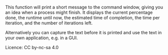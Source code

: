 This function will print a short message to the command window, giving you an idea when a process might finish. It displays the current percentage done, the runtime until now, the estimated time of completion, the time per iteration, and the number of iterations left.

Alternatively you can capture the text before it is printed and use the text in your own application, e.g. in a GUI.

Licence: CC by-nc-sa 4.0